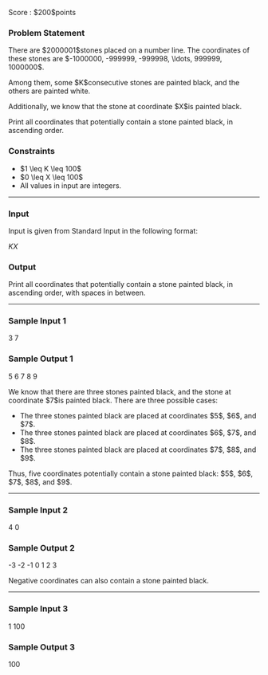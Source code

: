 
<div>

<span>

<span>

<p>
Score : $200$points
</p>

<div>

<section>

### **Problem Statement**

<p>
There are $2000001$stones placed on a number line. The coordinates of these stones are $-1000000, -999999, -999998, \ldots, 999999, 1000000$.
</p>

<p>
Among them, some $K$consecutive stones are painted black, and the others are painted white.
</p>

<p>
Additionally, we know that the stone at coordinate $X$is painted black.
</p>

<p>
Print all coordinates that potentially contain a stone painted black, in ascending order.
</p>

</section>

</div>

<div>

<section>

### **Constraints**

<ul>

<li>
$1 \leq K \leq 100$
</li>

<li>
$0 \leq X \leq 100$
</li>

<li>
All values in input are integers.
</li>

</ul>

</section>

</div>

---

<div>

<div>

<section>

### **Input**

<p>
Input is given from Standard Input in the following format:
</p>

<div>

$K$$X$
</div>

</section>

</div>

<div>

<section>

### **Output**

<p>
Print all coordinates that potentially contain a stone painted black, in ascending order, with spaces in between.
</p>

</section>

</div>

</div>

---

<div>

<section>

### **Sample Input 1**

<div>

3 7

</div>

</section>

</div>

<div>

<section>

### **Sample Output 1**

<div>

5 6 7 8 9

</div>

<p>
We know that there are three stones painted black, and the stone at coordinate $7$is painted black. There are three possible cases:
</p>

<ul>

<li>
The three stones painted black are placed at coordinates $5$, $6$, and $7$.
</li>

<li>
The three stones painted black are placed at coordinates $6$, $7$, and $8$.
</li>

<li>
The three stones painted black are placed at coordinates $7$, $8$, and $9$.
</li>

</ul>

<p>
Thus, five coordinates potentially contain a stone painted black: $5$, $6$, $7$, $8$, and $9$.
</p>

</section>

</div>

---

<div>

<section>

### **Sample Input 2**

<div>

4 0

</div>

</section>

</div>

<div>

<section>

### **Sample Output 2**

<div>

-3 -2 -1 0 1 2 3

</div>

<p>
Negative coordinates can also contain a stone painted black.
</p>

</section>

</div>

---

<div>

<section>

### **Sample Input 3**

<div>

1 100

</div>

</section>

</div>

<div>

<section>

### **Sample Output 3**

<div>

100

</div>

</section>

</div>

</span>

</span>

</div>
